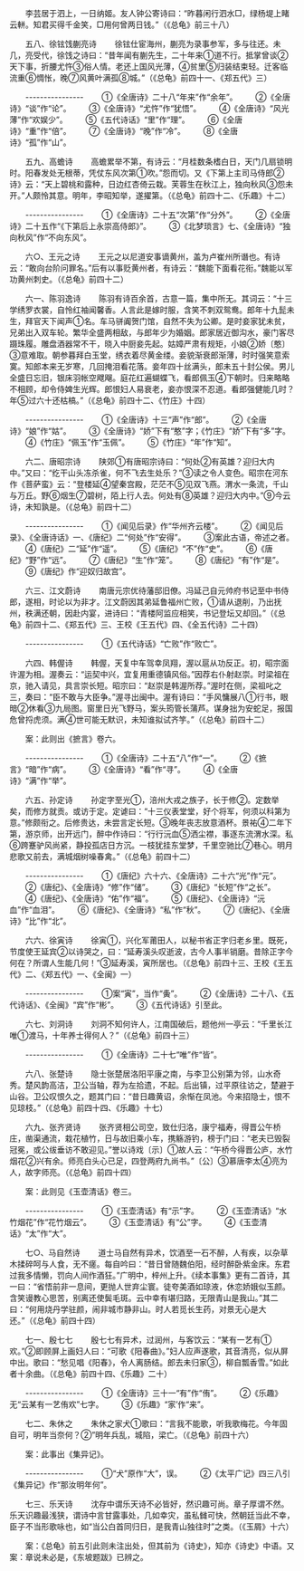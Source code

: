 <!-- { "loadSidebar": true } -->
　　李芸居于泗上，一日纳姬。友人钟公寄诗曰：“昨暮闲行泗水□，绿杨堤上睹云軿。知君买得千金笑，□用何曾两日钱。”（《总龟》前三十八） 

　　五八、徐铉饯蒯亮诗 
　　徐铉仕宦海州，蒯亮为录事参军，多与往还。未几，亮受代，徐饯之诗曰：“昔年闻有蒯先生，二十年来①道不行。抵掌曾谈②天下事，折腰尤忤③俗人情。老还上国风光薄，④贫里⑤归装结束轻。迁客临流重⑥惆怅，晚⑦风黄叶满孤⑧城。”（《总龟》前四十一、《郑五代》三） 

　　---------------- 
　　①《全唐诗》二十八“年来”作“余年”。 
　　②《全唐诗》“谈”作“论”。 
　　③《全唐诗》“尤忤”作“犹悟”。 
　　④《全唐诗》“风光薄”作“欢娱少”。 
　　⑤《五代诗话》“里”作“理”。 
　　⑥《全唐诗》“重”作“倍”。 
　　⑦《全唐诗》“晚”作“冷”。 
　　⑧《全唐诗》“孤”作“山”。 

　　五九、高蟾诗 
　　高蟾累举不第，有诗云：“月桂数条榰白日，天门几扇锁明时。阳春发处无根蒂，凭仗东风次第①吹。”怨而切。又《下第上主司马侍郎②诗》云：“天上碧桃和露种，日边红杏倚云栽。芙蓉生在秋江上，独向秋风③怨未开。”人颇怜其意。明年，李昭知举，遂擢第。（《总龟》前四十二、《乐趣》十二） 

　　---------------- 
　　①《全唐诗》二十五“次第”作“分外”。 
　　②《全唐诗》二十五作“《下第后上永崇高侍郎》”。 
　　③《北梦琐言》七、《全唐诗》“独向秋风”作“不向东风”。 

　　六○、王元之诗 
　　王元之以尼道安事谪黄州，盖为卢崔州所谮也。有诗云：“敢向台阶问罪名。”后有以事贬黄州者，有诗云：“魏能下面看花衔。”魏能以军功黄州刺史。（《总龟》前四十二） 

　　六一、陈羽逸诗 
　　陈羽有诗百余首，古意一篇，集中所无。其词云：“十三学绣罗衣裳，自怜红袖闻馨香。人言此是嫁时服，含笑不刺双鸳鸯。郎年十九髭未生，拜官天下闻声①名。车马骈阗贺门馆，自然不失为公卿。是时妾家犹未贫，兄弟出入双车轮。繁华全盛两相敌，与郎年少为婚姻。郎家居近御沟水，豪门客尽蹑珠履。雕盘酒器常不干，晓入中厨妾先起。姑嫜严肃有规矩，小娘②娇〔憨〕③意难取。朝参暮拜白玉堂，绣衣着尽黄金缕。妾貌渐衰郎渐薄，时时强笑意索寞。知郎本来无岁寒，几回掩泪看花落。妾年四十丝满头，郎未五十封公侯。男儿全盛日忘旧，银床羽帐空飕飗。庭花红遍蝴蝶飞，看郎佩玉④下朝时。归来略略不相顾，却令侍婢生光辉。郎恨妇人易衰老，妾亦恨深不忍道。看郎强健能几时？年⑤过六十还枯槁。”（《总龟》前四十二、《竹庄》十四） 

　　---------------- 
　　①《全唐诗》十三“声”作“郎”。 
　　②《全唐诗》“娘”作“姑”。 
　　③《全唐诗》“娇”下有“憨”字；《竹庄》“娇”下有“多”字。 
　　④《竹庄》“佩玉”作“玉佩”。 
　　⑤《竹庄》“年”作“知”。 

　　六二、唐昭宗诗 
　　陕郊①有唐昭宗诗曰：“何处②有英雄？迎归大内中。”又曰：“纥干山头冻杀雀，何不飞去生处乐？”③读之令人变色。昭宗在河东作《菩萨蛮》云：“登楼延④望秦宫殿，茫茫不⑤见双飞燕。渭水一条流，千山与万丘。野⑥烟生⑦碧树，陌上行人去。何处有⑧英雄？迎归大内中。”⑨今云诗，未知孰是。（《总龟》前四十二） 

　　---------------- 
　　①《闻见后录》作“华州齐云楼”。 
　　②《闻见后录》、《全唐诗话》一、《唐纪》二“何处”作“安得”。 
　　③案此古语，帝述之者。 
　　④《唐纪》二“延”作“遥”。 
　　⑤《唐纪》“不”作“史”。 
　　⑥《唐纪》“野”作“远”。 
　　⑦《唐纪》“生”作“笼”。 
　　⑧《唐纪》“有”作“是”。 
　　⑨《唐纪》作“迎奴归故宫”。 

　　六三、江文蔚诗 
　　南唐元宗优待藩邸旧僚。冯延己自元帅府书记至中书侍郎，遂相，时论以为非才。江文蔚因其弟延鲁福州亡败，①请从退削，乃出抚州，秩满还朝，因赴内宴，进诗曰：“青楼阿监应相笑，书记登坛又却回。”（《总龟》前四十二、《郑五代》三、王校《王五代》四、《全五代诗》二十四） 

　　---------------- 
　　①《五代诗话》“亡败”作“败亡”。 

　　六四、韩偓诗 
　　韩偓，天复中车驾幸凤翔，渥以扈从功反正。初，昭宗面许渥为相。渥奏云：“运契中兴，宜复用重德镇风俗。”因荐右仆射赵崇。时梁祖在京，驰入请见，具言崇长短。昭宗曰：“赵崇是韩渥所荐。”渥时在侧，梁祖叱之三，奏曰：“臣不敢与大臣争。”渥寻出闽中。渥有诗曰：“手风慵展八①行书，眼暗②休看③九局图。窗里日光飞野马，案头筠管长蒲芦。谋身拙为安蛇足，报国危曾捋虎须。满④世可能无默识，未知谁拟试齐竽。”（《总龟》前四十二） 

　　案：此则出《摭言》卷六。 

　　---------------- 
　　①《全唐诗》二十五“八”作“一”。 
　　②《摭言》“暗”作“病”。 
　　③《全唐诗》“看”作“寻”。 
　　④《全唐诗》“满”作“举”。 

　　六五、孙定诗 
　　孙定字至光①，涪州大戎之族子，长于修②。定数举矣，而修方就贡。或访于定。定谑曰：“十三仪表堂堂，好个将军，何须以科第为意。”修颇衔之。后修贵达，未尝言定长短。③晚年丧志放意酒杯。景祐④二年下第，游京师，出开远门，醉中作诗曰：“行行沅血⑤洒尘襟，事逐东流渭水深。私⑥跨蹇驴风尚紧，静投孤店日方沉。一枝犹挂东堂梦，千里空驰比⑦巷心。明月悲歌又前去，满城烟树噪春禽。”（《总龟》前四十二） 

　　---------------- 
　　①《唐纪》六十六、《全唐诗》二十六“光”作“元”。 
　　②《唐纪》、《全唐诗》“修”作“储”。 
　　③《唐纪》“长短”作“之长”。 
　　④《唐纪》、《全唐诗》“佑”作“福”。 
　　⑤《唐纪》、《全唐诗》“沅血”作“血泪”。 
　　⑥《唐纪》、《全唐诗》“私”作“秋”。 
　　⑦《唐纪》、《全唐诗》“比”作“北”。 

　　六六、徐寅诗 
　　徐寅①，兴化军莆田人，以秘书省正字归老乡里。既死，节度使王延宾②以诗哭之，曰：“延寿溪头叹逝波，古今人事半销磨。昔除正字今何在？所谓人生能几何！”③延寿溪，寅所居也。（《总龟》前四十三、王校《王五代》二、《郑五代》一、《全闽》一） 

　　---------------- 
　　①案“寅”，当作“夤”。 
　　②《全唐诗》二十八、《五代诗话》、《全闽》“宾”作“彬”。 
　　③《五代诗话》引至此。 

　　六七、刘洞诗 
　　刘洞不知何许人，江南国破后，题他州一亭云：“千里长江唯①渡马，十年养士得何人？”（《总龟》前四十三） 

　　---------------- 
　　①《全唐诗》二十七“唯”作“皆”。 

　　六八、张楚诗 
　　隐士张楚居洛阳平康之南，与李卫公别第为邻，山水奇秀。楚风韵高洁，卫公当轴，荐为左拾遗，不起。后出镇，过平原往访之，楚避于山谷。卫公叹恨久之，题其门曰：“昔日趣黄诏，余惭在凤池。今来招隐士，恨不见琼枝。”（《总龟》前四十四、《乐趣》十七） 

　　六九、张齐贤诗 
　　张齐贤相公司空，致仕归洛，康宁福寿，得晋公午桥庄，凿渠通流，栽花植竹，日与故旧乘小车，携觞游钓，榜于门曰：“老夫已毁裂冠冕，或公绂垂访不敢迎见。”誉以诗戏〔示〕①故人云：“午桥今得晋公庐，水竹烟花②兴有余。师亮白头心已足，四登两府九尚书。”〔公〕③慕唐李太④亮为人，故字师亮。（《总龟》前四十四） 

　　案：此则见《玉壶清话》卷三。 

　　---------------- 
　　①《玉壶清话》有“示”字。 
　　②《玉壶清话》“水竹烟花”作“花竹烟云”。 
　　③《玉壶清话》有“公”字。 
　　④《玉壶清话》“太”作“大”。 

　　七○、马自然诗 
　　道士马自然有异术，饮酒至一石不醉，人有疾，以杂草木揉碎呵与人食，无不瘥。每自吟曰：“昔日曾随魏伯阳，经时醉卧紫金床。东君过我多情懒，罚向人间作酒狂。”广明中，梓州上升。《续本事集》更有二首诗，其一曰：“省悟前非一息间，更抛人世弃尘寰。徒夸美酒如琼液，休恋娇娥似玉颜。含笑谩教心思苦，别离还使鬓毛斑。云中幸有堪归路，无限青山是我山。”其二曰：“何用烧丹学驻颜，闹非城市静非山。时人若觅长生药，对景无心是大还。”（《总龟》前四十四） 

　　七一、殷七七 
　　殷七七有异术，过润州，与客饮云：“某有一艺有①欢。”②即顾屏上画妇人曰：“可歌《阳春曲》。”妇人应声遂歌，其音清亮，似从屏中出。歌曰：“愁见唱《阳春》，令人离肠结。郎去未归家③，柳自瓢香雪。”如此者十余曲。（《总龟》前四十四、《乐趣》二十） 

　　---------------- 
　　①《全唐诗》三十一“有”作“侑”。 
　　②《乐趣》无“云某有一艺侑欢”七字。 
　　③《乐趣》“家’作“来”。 

　　七二、朱休之 
　　朱休之家犬①歌曰：“言我不能歌，听我歌梅花。今年固自可，明年当奈何？②”明年兵乱，城陷，梁亡。（《总龟》前四十六） 

　　案：此事出《集异记》。 

　　---------------- 
　　①“犬”原作“大”，误。 
　　②《太平广记》四三八引《集异记》作“那汝明年何”。 

　　七三、乐天诗 
　　沈存中谓乐天诗不必皆好，然识趣可尚。章子厚谓不然。乐天识趣最浅狭，谓诗中言甘露事处，几如幸灾，虽私雠可快，然朝廷当此不幸，臣子不当形歌咏也，如“当公白首同归日，是我青山独往时”之类。（《玉屑》十六） 

　　案：《总龟》前五引此则未注出处，但其前为《诗史》，知亦《诗史》中语。又案：章说未必是，《东坡题跋》已辨之。 

